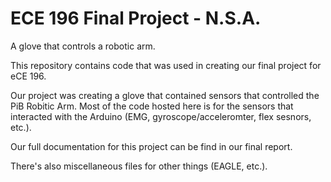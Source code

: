 # ECE 196 Final Project - N.S.A.

A glove that controls a robotic arm.

This repository contains code that was used in creating our final project for eCE 196.

Our project was creating a glove that contained sensors that controlled the PiB Robitic Arm. Most of the code hosted here is for the sensors that interacted with the Arduino (EMG, gyroscope/acceleromter, flex sesnors, etc.).

Our full documentation for this project can be find in our final report.

There's also miscellaneous files for other things (EAGLE, etc.).

